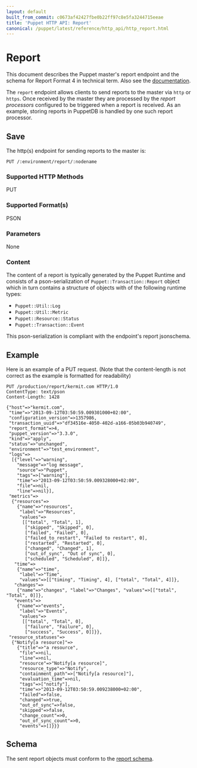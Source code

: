 ```yaml
---
layout: default
built_from_commit: c0673af42427fbe0b22ff97c8e5fa3244715eeae
title: 'Puppet HTTP API: Report'
canonical: /puppet/latest/reference/http_api/http_report.html
---
```


Report
======
This document describes the Puppet master's report endpoint and the schema for
Report Format 4 in technical term. Also see the
[documentation](http://docs.puppetlabs.com/puppet/latest/reference/format_report.html).

The `report` endpoint allows clients to send reports to the master via `http`
or `https`.  Once received by the master they are processed by the *report
processors* configured to be triggered when a report is received. As an
example, storing reports in PuppetDB is handled by one such report processor.

Save
----
The http(s) endpoint for sending reports to the master is:

    PUT /:environment/report/:nodename

### Supported HTTP Methods

PUT

### Supported Format(s)

PSON

### Parameters

None

### Content

The content of a report is typically generated by the Puppet Runtime and consists of a pson-serialization of `Puppet::Transaction::Report` object which in turn contains a structure of objects with of the following runtime types:

* `Puppet::Util::Log`
* `Puppet::Util::Metric`
* `Puppet::Resource::Status`
* `Puppet::Transaction::Event` 

This pson-serialization is compliant with the endpoint's report jsonschema.

Example
-------
Here is an example of a PUT request. (Note that the content-length is not correct as the
example is formatted for readability)

    PUT /production/report/kermit.com HTTP/1.0
    ContentType: text/pson
    Content-Length: 1428
    
    {"host"=>"kermit.com",
     "time"=>"2013-09-12T03:50:59.009301000+02:00",
     "configuration_version"=>1357986,
     "transaction_uuid"=>"df34516e-4050-402d-a166-05b03b940749",
     "report_format"=>4,
     "puppet_version"=>"3.3.0",
     "kind"=>"apply",
     "status"=>"unchanged",
     "environment"=>"test_environment",
     "logs"=>
      [{"level"=>"warning",
        "message"=>"log message",
        "source"=>"Puppet",
        "tags"=>["warning"],
        "time"=>"2013-09-12T03:50:59.009328000+02:00",
        "file"=>nil,
        "line"=>nil}],
     "metrics"=>
      {"resources"=>
        {"name"=>"resources",
         "label"=>"Resources",
         "values"=>
          [["total", "Total", 1],
           ["skipped", "Skipped", 0],
           ["failed", "Failed", 0],
           ["failed_to_restart", "Failed to restart", 0],
           ["restarted", "Restarted", 0],
           ["changed", "Changed", 1],
           ["out_of_sync", "Out of sync", 0],
           ["scheduled", "Scheduled", 0]]},
       "time"=>
        {"name"=>"time",
         "label"=>"Time",
         "values"=>[["timing", "Timing", 4], ["total", "Total", 4]]},
       "changes"=>
        {"name"=>"changes", "label"=>"Changes", "values"=>[["total", "Total", 0]]},
       "events"=>
        {"name"=>"events",
         "label"=>"Events",
         "values"=>
          [["total", "Total", 0],
           ["failure", "Failure", 0],
           ["success", "Success", 0]]}},
     "resource_statuses"=>
      {"Notify[a resource]"=>
        {"title"=>"a resource",
         "file"=>nil,
         "line"=>nil,
         "resource"=>"Notify[a resource]",
         "resource_type"=>"Notify",
         "containment_path"=>["Notify[a resource]"],
         "evaluation_time"=>nil,
         "tags"=>["notify"],
         "time"=>"2013-09-12T03:50:59.009238000+02:00",
         "failed"=>false,
         "changed"=>true,
         "out_of_sync"=>false,
         "skipped"=>false,
         "change_count"=>0,
         "out_of_sync_count"=>0,
         "events"=>[]}}}

Schema
------

The sent report objects must conform to the [report schema](../schemas/report.json).
